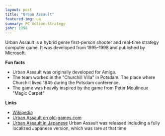 ```yaml
---
layout: post
title: "Urban Assault"
featured-img: ua
summary: PC Action-Strategy
jahr: 1998
---
```


Urban Assault is a hybrid genre first-person shooter and real-time strategy computer game. 
It was developed from 1995-1998 and published by Microsoft. 

**Fun facts**
* Urban Assault was originally developed for Amiga. 
* The team worked in the "Churchill Villa" in Potsdam. The place where Churchill lived 1945 during the Potsdam conference.
* The game was heavily inspired by the game from Peter Moulineux "Magic Carpet"


**Links**
* [Wikipedia](https://en.wikipedia.org/wiki/Urban_Assault)
* [Urban Assault on old-games.com](https://www.old-games.com/download/5663/urban-assault)
* [Urban Assault in Japanese](https://www.nicovideo.jp/watch/sm28129507) Urban Assault was released including a fully localized Japanese version, which was rare at that time
